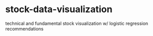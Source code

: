 # stock-data-visualization
technical and fundamental stock visualization w/ logistic regression recommendations

